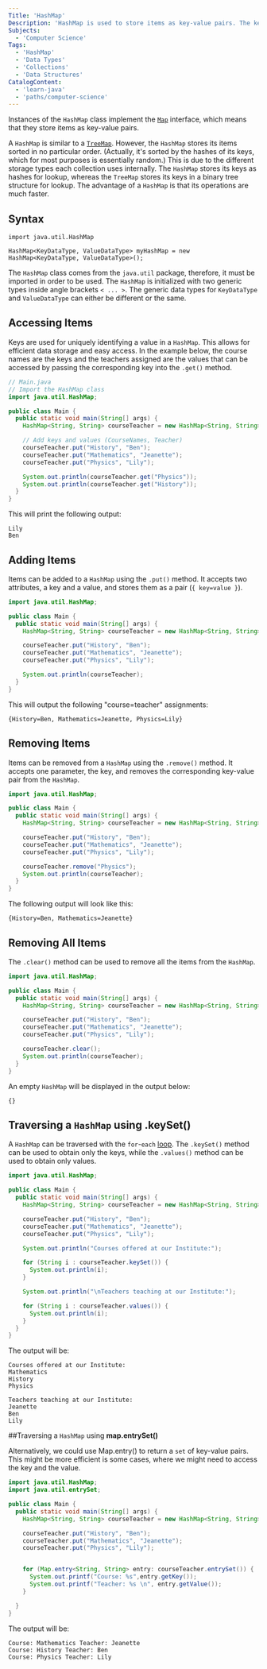 ```yaml
---
Title: 'HashMap'
Description: 'HashMap is used to store items as key-value pairs. The keys and values can be of either the same or different types.'
Subjects:
  - 'Computer Science'
Tags:
  - 'HashMap'
  - 'Data Types'
  - 'Collections'
  - 'Data Structures'
CatalogContent:
  - 'learn-java'
  - 'paths/computer-science'
---
```


Instances of the `HashMap` class implement the [`Map`](https://www.codecademy.com/resources/docs/java/map) interface, which means that they store items as key-value pairs.

A `HashMap` is similar to a [`TreeMap`](https://www.codecademy.com/resources/docs/java/treemap). However, the `HashMap` stores its items sorted in no particular order. (Actually, it's sorted by the hashes of its keys, which for most purposes is essentially random.) This is due to the different storage types each collection uses internally. The `HashMap` stores its keys as hashes for lookup, whereas the `TreeMap` stores its keys in a binary tree structure for lookup. The advantage of a `HashMap` is that its operations are much faster.

## Syntax

```pseudo
import java.util.HashMap

HashMap<KeyDataType, ValueDataType> myHashMap = new HashMap<KeyDataType, ValueDataType>();
```

The `HashMap` class comes from the `java.util` package, therefore, it must be imported in order to be used. The `HashMap` is initialized with two generic types inside angle brackets `< ... >`. The generic data types for `KeyDataType` and `ValueDataType` can either be different or the same.

## Accessing Items

Keys are used for uniquely identifying a value in a `HashMap`. This allows for efficient data storage and easy access. In the example below, the course names are the keys and the teachers assigned are the values that can be accessed by passing the corresponding key into the `.get()` method.

```java
// Main.java
// Import the HashMap class
import java.util.HashMap;

public class Main {
  public static void main(String[] args) {
    HashMap<String, String> courseTeacher = new HashMap<String, String>();

    // Add keys and values (CourseNames, Teacher)
    courseTeacher.put("History", "Ben");
    courseTeacher.put("Mathematics", "Jeanette");
    courseTeacher.put("Physics", "Lily");

    System.out.println(courseTeacher.get("Physics"));
    System.out.println(courseTeacher.get("History"));
  }
}
```

This will print the following output:

```shell
Lily
Ben
```

## Adding Items

Items can be added to a `HashMap` using the `.put()` method. It accepts two attributes, a key and a value, and stores them as a pair (`{ key=value }`).

```java
import java.util.HashMap;

public class Main {
  public static void main(String[] args) {
    HashMap<String, String> courseTeacher = new HashMap<String, String>();

    courseTeacher.put("History", "Ben");
    courseTeacher.put("Mathematics", "Jeanette");
    courseTeacher.put("Physics", "Lily");

    System.out.println(courseTeacher);
  }
}
```

This will output the following "course=teacher" assignments:

```shell
{History=Ben, Mathematics=Jeanette, Physics=Lily}
```

## Removing Items

Items can be removed from a `HashMap` using the `.remove()` method. It accepts one parameter, the key, and removes the corresponding key-value pair from the `HashMap`.

```java
import java.util.HashMap;

public class Main {
  public static void main(String[] args) {
    HashMap<String, String> courseTeacher = new HashMap<String, String>();

    courseTeacher.put("History", "Ben");
    courseTeacher.put("Mathematics", "Jeanette");
    courseTeacher.put("Physics", "Lily");

    courseTeacher.remove("Physics");
    System.out.println(courseTeacher);
  }
}
```

The following output will look like this:

```shell
{History=Ben, Mathematics=Jeanette}
```

## Removing All Items

The `.clear()` method can be used to remove all the items from the `HashMap`.

```java
import java.util.HashMap;

public class Main {
  public static void main(String[] args) {
    HashMap<String, String> courseTeacher = new HashMap<String, String>();

    courseTeacher.put("History", "Ben");
    courseTeacher.put("Mathematics", "Jeanette");
    courseTeacher.put("Physics", "Lily");

    courseTeacher.clear();
    System.out.println(courseTeacher);
  }
}
```

An empty `HashMap` will be displayed in the output below:

```shell
{}
```

## Traversing a `HashMap` using **.keySet()**

A `HashMap` can be traversed with the `for`-`each` [loop](https://www.codecademy.com/resources/docs/java/loops). The `.keySet()` method can be used to obtain only the keys, while the `.values()` method can be used to obtain only values.

```java
import java.util.HashMap;

public class Main {
  public static void main(String[] args) {
    HashMap<String, String> courseTeacher = new HashMap<String, String>();

    courseTeacher.put("History", "Ben");
    courseTeacher.put("Mathematics", "Jeanette");
    courseTeacher.put("Physics", "Lily");

    System.out.println("Courses offered at our Institute:");

    for (String i : courseTeacher.keySet()) {
      System.out.println(i);
    }

    System.out.println("\nTeachers teaching at our Institute:");

    for (String i : courseTeacher.values()) {
      System.out.println(i);
    }
  }
}
```

The output will be:

```shell
Courses offered at our Institute:
Mathematics
History
Physics

Teachers teaching at our Institute:
Jeanette
Ben
Lily
```


##Traversing a `HashMap` using **map.entrySet()**

Alternatively, we could use Map.entry() to return a `set` of key-value pairs. This might be more efficient is some cases, where we might need to access the key and the value.
```java
import java.util.HashMap;
import java.util.entrySet;

public class Main {
  public static void main(String[] args) {
    HashMap<String, String> courseTeacher = new HashMap<String, String>();

    courseTeacher.put("History", "Ben");
    courseTeacher.put("Mathematics", "Jeanette");
    courseTeacher.put("Physics", "Lily");


    for (Map.entry<String, String> entry: courseTeacher.entrySet()) {
      System.out.printf("Course: %s",entry.getKey());
      System.out.printf("Teacher: %s \n", entry.getValue());
    }

  }
}
```
The output will be:
```shell
Course: Mathematics Teacher: Jeanette
Course: History Teacher: Ben
Course: Physics Teacher: Lily
```
